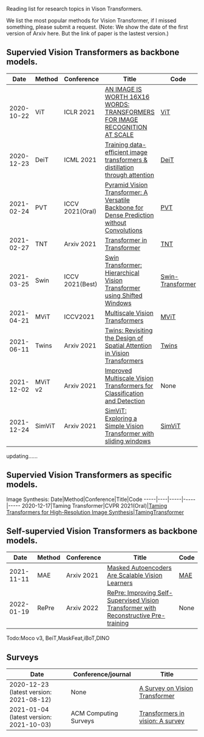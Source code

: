 Reading list for research topics in Vison Transformers.

We list the most popular methods for Vision Transformer, if I missed something, please submit a request.
(Note: We show the date of the first version of Arxiv here. But the link of paper is the lastest version.)


## Supervied Vision Transformers as backbone models.

Date|Method|Conference|Title|Code
-----|----|-----|-----|-----
2020-10-22|ViT|ICLR 2021|[AN IMAGE IS WORTH 16X16 WORDS: TRANSFORMERS FOR IMAGE RECOGNITION AT SCALE](https://arxiv.org/abs/2010.11929)|[ViT](https://github.com/google-research/vision_transformer)
2020-12-23|DeiT|ICML 2021|[Training data-efficient image transformers & distillation through attention](https://arxiv.org/pdf/2012.12877.pdf)|[DeiT](https://github.com/facebookresearch/deit)
2021-02-24|PVT|ICCV 2021(Oral)|[Pyramid Vision Transformer: A Versatile Backbone for Dense Prediction without Convolutions](https://arxiv.org/pdf/2102.12122.pdf)|[PVT](https://github.com/whai362/PVT)
2021-02-27|TNT|Arxiv 2021|[Transformer in Transformer](https://arxiv.org/pdf/2103.00112.pdf)|[TNT](https://gitee.com/mindspore/mindspore/tree/master/model_zoo/research/cv/TNT)
2021-03-25|Swin|ICCV 2021(Best)|[Swin Transformer: Hierarchical Vision Transformer using Shifted Windows](https://arxiv.org/pdf/2103.14030v2.pdf)|[Swin-Transformer](https://github.com/microsoft/Swin-Transformer)
2021-04-21|MViT|ICCV2021|[Multiscale Vision Transformers](https://arxiv.org/pdf/2104.11227.pdf)|[MViT](https:/github.com/facebookresearch/SlowFast)
2021-06-11|Twins|Arxiv 2021|[Twins: Revisiting the Design of Spatial Attention in Vision Transformers](https://arxiv.org/abs/2104.13840)|[Twins](https://github.com/Meituan-AutoML/Twins)
2021-12-02|MViT v2|Arxiv 2021|[Improved Multiscale Vision Transformers for Classification and Detection](https://arxiv.org/pdf/2112.01526.pdf)| None
2021-12-24|SimViT|Arxiv 2021|[SimViT: Exploring a Simple Vision Transformer with sliding windows](https://arxiv.org/pdf/2112.13085.pdf)| [SimViT](https://github.com/ucasligang/SimViT)
updating......

## Supervied Vision Transformers as specific models.
Image Synthesis:
Date|Method|Conference|Title|Code
-----|----|-----|-----|-----
2020-12-17|Taming Transformer|CVPR 2021(Oral)|[Taming Transformers for High-Resolution Image Synthesis](https://openaccess.thecvf.com/content/CVPR2021/papers/Esser_Taming_Transformers_for_High-Resolution_Image_Synthesis_CVPR_2021_paper.pdf)|[TamingTransformer](https://github.com/CompVis/taming-transformers)

## Self-supervied Vision Transformers as backbone models.
Date|Method|Conference|Title|Code
-----|----|-----|-----|-----
2021-11-11|MAE|Arxiv 2021|[Masked Autoencoders Are Scalable Vision Learners](https://arxiv.org/pdf/2111.06377.pdf)|[MAE](https://github.com/facebookresearch/mae)
2022-01-19|RePre|Arxiv 2022|[RePre: Improving Self-Supervised Vision Transformer with Reconstructive Pre-training](https://arxiv.org/pdf/2201.06857.pdf)|None

Todo:Moco v3, BeiT,MaskFeat,iBoT,DINO

## Surveys

Date|Conference/journal|Title|
-----|----|-----
2020-12-23 (latest version: 2021-08-12)|None|[A Survey on Vision Transformer](https://arxiv.org/pdf/2012.12556.pdf)
2021-01-04 (latest version: 2021-10-03)|ACM Computing Surveys|[Transformers in vision: A survey](https://arxiv.org/pdf/2101.01169.pdf)


